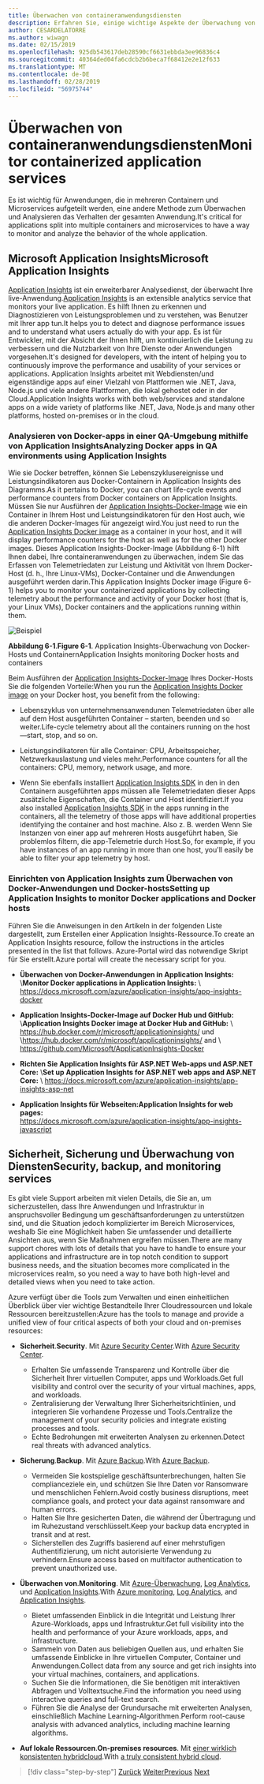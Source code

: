 ```yaml
---
title: Überwachen von containeranwendungsdiensten
description: Erfahren Sie, einige wichtige Aspekte der Überwachung von Container-Architekturen
author: CESARDELATORRE
ms.author: wiwagn
ms.date: 02/15/2019
ms.openlocfilehash: 925db543617deb28590cf6631ebbda3ee96836c4
ms.sourcegitcommit: 40364ded04fa6cdcb2b6beca7f68412e2e12f633
ms.translationtype: MT
ms.contentlocale: de-DE
ms.lasthandoff: 02/28/2019
ms.locfileid: "56975744"
---
```

# <a name="monitor-containerized-application-services"></a><span data-ttu-id="3ff74-103">Überwachen von containeranwendungsdiensten</span><span class="sxs-lookup"><span data-stu-id="3ff74-103">Monitor containerized application services</span></span>

<span data-ttu-id="3ff74-104">Es ist wichtig für Anwendungen, die in mehreren Containern und Microservices aufgeteilt werden, eine andere Methode zum Überwachen und Analysieren das Verhalten der gesamten Anwendung.</span><span class="sxs-lookup"><span data-stu-id="3ff74-104">It's critical for applications split into multiple containers and microservices to have a way to monitor and analyze the behavior of the whole application.</span></span>

## <a name="microsoft-application-insights"></a><span data-ttu-id="3ff74-105">Microsoft Application Insights</span><span class="sxs-lookup"><span data-stu-id="3ff74-105">Microsoft Application Insights</span></span>

<span data-ttu-id="3ff74-106">[Application Insights](https://docs.microsoft.com/azure/application-insights/app-insights-overview) ist ein erweiterbarer Analysedienst, der überwacht Ihre live-Anwendung.</span><span class="sxs-lookup"><span data-stu-id="3ff74-106">[Application Insights](https://docs.microsoft.com/azure/application-insights/app-insights-overview) is an extensible analytics service that monitors your live application.</span></span> <span data-ttu-id="3ff74-107">Es hilft Ihnen zu erkennen und Diagnostizieren von Leistungsproblemen und zu verstehen, was Benutzer mit Ihrer app tun.</span><span class="sxs-lookup"><span data-stu-id="3ff74-107">It helps you to detect and diagnose performance issues and to understand what users actually do with your app.</span></span> <span data-ttu-id="3ff74-108">Es ist für Entwickler, mit der Absicht der Ihnen hilft, um kontinuierlich die Leistung zu verbessern und die Nutzbarkeit von Ihre Dienste oder Anwendungen vorgesehen.</span><span class="sxs-lookup"><span data-stu-id="3ff74-108">It's designed for developers, with the intent of helping you to continuously improve the performance and usability of your services or applications.</span></span> <span data-ttu-id="3ff74-109">Application Insights arbeitet mit Webdiensten/und eigenständige apps auf einer Vielzahl von Plattformen wie .NET, Java, Node.js und viele andere Plattformen, die lokal gehostet oder in der Cloud.</span><span class="sxs-lookup"><span data-stu-id="3ff74-109">Application Insights works with both web/services and standalone apps on a wide variety of platforms like .NET, Java, Node.js and many other platforms, hosted on-premises or in the cloud.</span></span>

### <a name="analyzing-docker-apps-in-qa-environments-using-application-insights"></a><span data-ttu-id="3ff74-110">Analysieren von Docker-apps in einer QA-Umgebung mithilfe von Application Insights</span><span class="sxs-lookup"><span data-stu-id="3ff74-110">Analyzing Docker apps in QA environments using Application Insights</span></span>

<span data-ttu-id="3ff74-111">Wie sie Docker betreffen, können Sie Lebenszyklusereignisse und Leistungsindikatoren aus Docker-Containern in Application Insights des Diagramms.</span><span class="sxs-lookup"><span data-stu-id="3ff74-111">As it pertains to Docker, you can chart life-cycle events and performance counters from Docker containers on Application Insights.</span></span> <span data-ttu-id="3ff74-112">Müssen Sie nur Ausführen der [Application Insights-Docker-Image](https://hub.docker.com/r/microsoft/applicationinsights/) wie ein Container in Ihrem Host und Leistungsindikatoren für den Host auch, wie die anderen Docker-Images für angezeigt wird.</span><span class="sxs-lookup"><span data-stu-id="3ff74-112">You just need to run the [Application Insights Docker image](https://hub.docker.com/r/microsoft/applicationinsights/) as a container in your host, and it will display performance counters for the host as well as for the other Docker images.</span></span> <span data-ttu-id="3ff74-113">Dieses Application Insights-Docker-Image (Abbildung 6-1) hilft Ihnen dabei, Ihre containeranwendungen zu überwachen, indem Sie das Erfassen von Telemetriedaten zur Leistung und Aktivität von Ihrem Docker-Host (d. h., Ihre Linux-VMs), Docker-Container und die Anwendungen ausgeführt werden darin.</span><span class="sxs-lookup"><span data-stu-id="3ff74-113">This Application Insights Docker image (Figure 6-1) helps you to monitor your containerized applications by collecting telemetry about the performance and activity of your Docker host (that is, your Linux VMs), Docker containers and the applications running within them.</span></span>

![Beispiel](./media/image1.png)

<span data-ttu-id="3ff74-115">**Abbildung 6-1**.</span><span class="sxs-lookup"><span data-stu-id="3ff74-115">**Figure 6-1**.</span></span> <span data-ttu-id="3ff74-116">Application Insights-Überwachung von Docker-Hosts und Containern</span><span class="sxs-lookup"><span data-stu-id="3ff74-116">Application Insights monitoring Docker hosts and containers</span></span>

<span data-ttu-id="3ff74-117">Beim Ausführen der [Application Insights-Docker-Image](https://hub.docker.com/r/microsoft/applicationinsights/) Ihres Docker-Hosts Sie die folgenden Vorteile:</span><span class="sxs-lookup"><span data-stu-id="3ff74-117">When you run the [Application Insights Docker image](https://hub.docker.com/r/microsoft/applicationinsights/) on your Docker host, you benefit from the following:</span></span>

- <span data-ttu-id="3ff74-118">Lebenszyklus von unternehmensanwendunen Telemetriedaten über alle auf dem Host ausgeführten Container – starten, beenden und so weiter.</span><span class="sxs-lookup"><span data-stu-id="3ff74-118">Life-cycle telemetry about all the containers running on the host—start, stop, and so on.</span></span>

- <span data-ttu-id="3ff74-119">Leistungsindikatoren für alle Container: CPU, Arbeitsspeicher, Netzwerkauslastung und vieles mehr.</span><span class="sxs-lookup"><span data-stu-id="3ff74-119">Performance counters for all the containers: CPU, memory, network usage, and more.</span></span>

- <span data-ttu-id="3ff74-120">Wenn Sie ebenfalls installiert [Application Insights SDK](https://docs.microsoft.com/azure/application-insights/app-insights-asp-net) in den in den Containern ausgeführten apps müssen alle Telemetriedaten dieser Apps zusätzliche Eigenschaften, die Container und Host identifiziert.</span><span class="sxs-lookup"><span data-stu-id="3ff74-120">If you also installed [Application Insights SDK](https://docs.microsoft.com/azure/application-insights/app-insights-asp-net) in the apps running in the containers, all the telemetry of those apps will have additional properties identifying the container and host machine.</span></span> <span data-ttu-id="3ff74-121">Also z. B. werden Wenn Sie Instanzen von einer app auf mehreren Hosts ausgeführt haben, Sie problemlos filtern, die app-Telemetrie durch Host.</span><span class="sxs-lookup"><span data-stu-id="3ff74-121">So, for example, if you have instances of an app running in more than one host, you'll easily be able to filter your app telemetry by host.</span></span>

### <a name="setting-up-application-insights-to-monitor-docker-applications-and-docker-hosts"></a><span data-ttu-id="3ff74-122">Einrichten von Application Insights zum Überwachen von Docker-Anwendungen und Docker-hosts</span><span class="sxs-lookup"><span data-stu-id="3ff74-122">Setting up Application Insights to monitor Docker applications and Docker hosts</span></span>

<span data-ttu-id="3ff74-123">Führen Sie die Anweisungen in den Artikeln in der folgenden Liste dargestellt, zum Erstellen einer Application Insights-Ressource.</span><span class="sxs-lookup"><span data-stu-id="3ff74-123">To create an Application Insights resource, follow the instructions in the articles presented in the list that follows.</span></span> <span data-ttu-id="3ff74-124">Azure-Portal wird das notwendige Skript für Sie erstellt.</span><span class="sxs-lookup"><span data-stu-id="3ff74-124">Azure portal will create the necessary script for you.</span></span>

- <span data-ttu-id="3ff74-125">**Überwachen von Docker-Anwendungen in Application Insights:** \\</span><span class="sxs-lookup"><span data-stu-id="3ff74-125">**Monitor Docker applications in Application Insights:** \\</span></span>
  <https://docs.microsoft.com/azure/application-insights/app-insights-docker>

- <span data-ttu-id="3ff74-126">**Application Insights-Docker-Image auf Docker Hub und GitHub:** \\</span><span class="sxs-lookup"><span data-stu-id="3ff74-126">**Application Insights Docker image at Docker Hub and GitHub:** \\</span></span>
  <span data-ttu-id="3ff74-127"><https://hub.docker.com/r/microsoft/applicationinsights/> und \\</span><span class="sxs-lookup"><span data-stu-id="3ff74-127"><https://hub.docker.com/r/microsoft/applicationinsights/> and \\</span></span>
  <https://github.com/Microsoft/ApplicationInsights-Docker>

- <span data-ttu-id="3ff74-128">**Richten Sie Application Insights für ASP.NET Web-apps und ASP.NET Core:** \\</span><span class="sxs-lookup"><span data-stu-id="3ff74-128">**Set up Application Insights for ASP.NET web apps and ASP.NET Core:** \\</span></span>
  <https://docs.microsoft.com/azure/application-insights/app-insights-asp-net>

- <span data-ttu-id="3ff74-129">**Application Insights für Webseiten:**</span><span class="sxs-lookup"><span data-stu-id="3ff74-129">**Application Insights for web pages:**</span></span>  
  <https://docs.microsoft.com/azure/application-insights/app-insights-javascript>

## <a name="security-backup-and-monitoring-services"></a><span data-ttu-id="3ff74-130">Sicherheit, Sicherung und Überwachung von Diensten</span><span class="sxs-lookup"><span data-stu-id="3ff74-130">Security, backup, and monitoring services</span></span>

<span data-ttu-id="3ff74-131">Es gibt viele Support arbeiten mit vielen Details, die Sie an, um sicherzustellen, dass Ihre Anwendungen und Infrastruktur in anspruchsvoller Bedingung um geschäftsanforderungen zu unterstützen sind, und die Situation jedoch komplizierter im Bereich Microservices, weshalb Sie eine Möglichkeit haben Sie umfassender und detaillierte Ansichten aus, wenn Sie Maßnahmen ergreifen müssen.</span><span class="sxs-lookup"><span data-stu-id="3ff74-131">There are many support chores with lots of details that you have to handle to ensure your applications and infrastructure are in top notch condition to support business needs, and the situation becomes more complicated in the microservices realm, so you need a way to have both high-level and detailed views when you need to take action.</span></span>

<span data-ttu-id="3ff74-132">Azure verfügt über die Tools zum Verwalten und einen einheitlichen Überblick über vier wichtige Bestandteile Ihrer Cloudressourcen und lokale Ressourcen bereitzustellen:</span><span class="sxs-lookup"><span data-stu-id="3ff74-132">Azure has the tools to manage and provide a unified view of four critical aspects of both your cloud and on-premises resources:</span></span>

- <span data-ttu-id="3ff74-133">**Sicherheit**.</span><span class="sxs-lookup"><span data-stu-id="3ff74-133">**Security**.</span></span> <span data-ttu-id="3ff74-134">Mit [Azure Security Center](https://azure.microsoft.com/services/security-center/).</span><span class="sxs-lookup"><span data-stu-id="3ff74-134">With [Azure Security Center](https://azure.microsoft.com/services/security-center/).</span></span>
  - <span data-ttu-id="3ff74-135">Erhalten Sie umfassende Transparenz und Kontrolle über die Sicherheit Ihrer virtuellen Computer, apps und Workloads.</span><span class="sxs-lookup"><span data-stu-id="3ff74-135">Get full visibility and control over the security of your virtual machines, apps, and workloads.</span></span>
  - <span data-ttu-id="3ff74-136">Zentralisierung der Verwaltung Ihrer Sicherheitsrichtlinien, und integrieren Sie vorhandene Prozesse und Tools.</span><span class="sxs-lookup"><span data-stu-id="3ff74-136">Centralize the management of your security policies and integrate existing processes and tools.</span></span>
  - <span data-ttu-id="3ff74-137">Echte Bedrohungen mit erweiterten Analysen zu erkennen.</span><span class="sxs-lookup"><span data-stu-id="3ff74-137">Detect real threats with advanced analytics.</span></span>

- <span data-ttu-id="3ff74-138">**Sicherung**.</span><span class="sxs-lookup"><span data-stu-id="3ff74-138">**Backup**.</span></span> <span data-ttu-id="3ff74-139">Mit [Azure Backup](https://azure.microsoft.com/services/backup/).</span><span class="sxs-lookup"><span data-stu-id="3ff74-139">With [Azure Backup](https://azure.microsoft.com/services/backup/).</span></span>
  - <span data-ttu-id="3ff74-140">Vermeiden Sie kostspielige geschäftsunterbrechungen, halten Sie complianceziele ein, und schützen Sie Ihre Daten vor Ransomware und menschlichen Fehlern.</span><span class="sxs-lookup"><span data-stu-id="3ff74-140">Avoid costly business disruptions, meet compliance goals, and protect your data against ransomware and human errors.</span></span>
  - <span data-ttu-id="3ff74-141">Halten Sie Ihre gesicherten Daten, die während der Übertragung und im Ruhezustand verschlüsselt.</span><span class="sxs-lookup"><span data-stu-id="3ff74-141">Keep your backup data encrypted in transit and at rest.</span></span>
  - <span data-ttu-id="3ff74-142">Sicherstellen des Zugriffs basierend auf einer mehrstufigen Authentifizierung, um nicht autorisierte Verwendung zu verhindern.</span><span class="sxs-lookup"><span data-stu-id="3ff74-142">Ensure access based on multifactor authentication to prevent unauthorized use.</span></span>

- <span data-ttu-id="3ff74-143">**Überwachen von**.</span><span class="sxs-lookup"><span data-stu-id="3ff74-143">**Monitoring**.</span></span> <span data-ttu-id="3ff74-144">Mit [Azure-Überwachung](https://azure.microsoft.com/solutions/monitoring/), [Log Analytics](https://azure.microsoft.com/services/log-analytics/), und [Application Insights](https://azure.microsoft.com/services/application-insights/).</span><span class="sxs-lookup"><span data-stu-id="3ff74-144">With [Azure monitoring](https://azure.microsoft.com/solutions/monitoring/), [Log Analytics](https://azure.microsoft.com/services/log-analytics/), and [Application Insights](https://azure.microsoft.com/services/application-insights/).</span></span>
  - <span data-ttu-id="3ff74-145">Bietet umfassenden Einblick in die Integrität und Leistung Ihrer Azure-Workloads, apps und Infrastruktur.</span><span class="sxs-lookup"><span data-stu-id="3ff74-145">Get full visibility into the health and performance of your Azure workloads, apps, and infrastructure.</span></span>
  - <span data-ttu-id="3ff74-146">Sammeln von Daten aus beliebigen Quellen aus, und erhalten Sie umfassende Einblicke in Ihre virtuellen Computer, Container und Anwendungen.</span><span class="sxs-lookup"><span data-stu-id="3ff74-146">Collect data from any source and get rich insights into your virtual machines, containers, and applications.</span></span>
  - <span data-ttu-id="3ff74-147">Suchen Sie die Informationen, die Sie benötigen mit interaktiven Abfragen und Volltextsuche.</span><span class="sxs-lookup"><span data-stu-id="3ff74-147">Find the information you need using interactive queries and full-text search.</span></span> 
  - <span data-ttu-id="3ff74-148">Führen Sie die Analyse der Grundursache mit erweiterten Analysen, einschließlich Machine Learning-Algorithmen.</span><span class="sxs-lookup"><span data-stu-id="3ff74-148">Perform root-cause analysis with advanced analytics, including machine learning algorithms.</span></span>

- <span data-ttu-id="3ff74-149">**Auf lokale Ressourcen**.</span><span class="sxs-lookup"><span data-stu-id="3ff74-149">**On-premises resources**.</span></span> <span data-ttu-id="3ff74-150">Mit [einer wirklich konsistenten hybridcloud](https://azure.microsoft.com/resources/truly-consistent-hybrid-cloud-with-microsoft-azure/).</span><span class="sxs-lookup"><span data-stu-id="3ff74-150">With [a truly consistent hybrid cloud](https://azure.microsoft.com/resources/truly-consistent-hybrid-cloud-with-microsoft-azure/).</span></span>

>[!div class="step-by-step"]
><span data-ttu-id="3ff74-151">[Zurück](manage-production-docker-environments.md)
>[Weiter](../key-takeaways/index.md)</span><span class="sxs-lookup"><span data-stu-id="3ff74-151">[Previous](manage-production-docker-environments.md)
[Next](../key-takeaways/index.md)</span></span>
